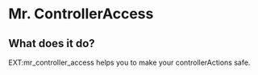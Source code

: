 Mr. ControllerAccess
=========

## What does it do?

EXT:mr_controller_access helps you to make your controllerActions safe.
